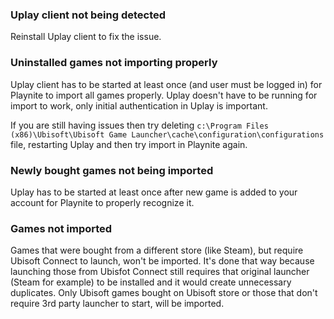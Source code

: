### Uplay client not being detected

Reinstall Uplay client to fix the issue.

### Uninstalled games not importing properly
Uplay client has to be started at least once (and user must be logged in) for Playnite to import all games properly. Uplay doesn't have to be running for import to work, only initial authentication in Uplay is important.

If you are still having issues then try deleting `c:\Program Files (x86)\Ubisoft\Ubisoft Game Launcher\cache\configuration\configurations` file, restarting Uplay and then try import in Playnite again. 

### Newly bought games not being imported
Uplay has to be started at least once after new game is added to your account for Playnite to properly recognize it.

### Games not imported

Games that were bought from a different store (like Steam), but require Ubisoft Connect to launch, won't be imported. It's done that way because launching those from Ubisfot Connect still requires that original launcher (Steam for example) to be installed and it would create unnecessary duplicates. Only Ubisoft games bought on Ubisoft store or those that don't require 3rd party launcher to start, will be imported.